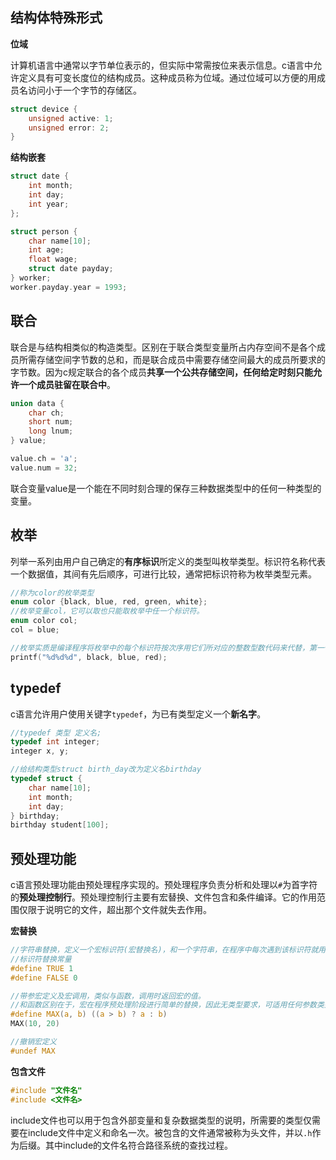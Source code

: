 ## 结构体特殊形式

**位域**

计算机语言中通常以字节单位表示的，但实际中常需按位来表示信息。c语言中允许定义具有可变长度位的结构成员。这种成员称为位域。通过位域可以方便的用成员名访问小于一个字节的存储区。

```c
struct device {
	unsigned active: 1;
	unsigned error: 2;
}
```

**结构嵌套**

```c
struct date {
	int month;
	int day;
	int year;
};

struct person {
	char name[10];
	int age;
	float wage;
	struct date payday;
} worker;
worker.payday.year = 1993;
```

## 联合

联合是与结构相类似的构造类型。区别在于联合类型变量所占内存空间不是各个成员所需存储空间字节数的总和，而是联合成员中需要存储空间最大的成员所要求的字节数。因为c规定联合的各个成员**共享一个公共存储空间，任何给定时刻只能允许一个成员驻留在联合中**。

```c
union data {
	char ch;
	short num;
	long lnum;
} value;

value.ch = 'a';
value.num = 32;
```

联合变量value是一个能在不同时刻合理的保存三种数据类型中的任何一种类型的变量。

## 枚举

列举一系列由用户自己确定的**有序标识**所定义的类型叫枚举类型。标识符名称代表一个数据值，其间有先后顺序，可进行比较，通常把标识符称为枚举类型元素。

```c
//称为color的枚举类型
enum color {black, blue, red, green, white};
//枚举变量col，它可以取也只能取枚举中任一个标识符。
enum color col;
col = blue;

//枚举实质是编译程序将枚举中的每个标识符按次序用它们所对应的整数型数代码来代替，第一个为0，二为1，依此类推。
printf("%d%d%d", black, blue, red);
```

## typedef

c语言允许用户使用关键字`typedef`，为已有类型定义一个**新名字**。

```c
//typedef 类型 定义名;
typedef int integer;
integer x, y;

//给结构类型struct birth_day改为定义名birthday
typedef struct {
	char name[10];
	int month;
	int day;
} birthday;
birthday student[100];
```

## 预处理功能

c语言预处理功能由预处理程序实现的。预处理程序负责分析和处理以`#`为首字符的**预处理控制行**。预处理控制行主要有宏替换、文件包含和条件编译。它的作用范围仅限于说明它的文件，超出那个文件就失去作用。

**宏替换**

```c
//字符串替换，定义一个宏标识符(宏替换名)，和一个字符串，在程序中每次遇到该标识符就用字符串替换
//标识符替换常量
#define TRUE 1
#define FALSE 0

//带参宏定义及宏调用，类似与函数，调用时返回宏的值。
//和函数区别在于，宏在程序预处理阶段进行简单的替换，因此无类型要求，可适用任何参数类型。
#define MAX(a, b) ((a > b) ? a : b)
MAX(10, 20)

//撤销宏定义
#undef MAX
```

**包含文件**

```c
#include "文件名"
#include <文件名>
```

include文件也可以用于包含外部变量和复杂数据类型的说明，所需要的类型仅需要在include文件中定义和命名一次。被包含的文件通常被称为头文件，并以`.h`作为后缀。其中include的文件名符合路径系统的查找过程。